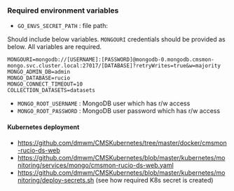 ### Required environment variables

- `GO_ENVS_SECRET_PATH` : file path:

Should include below variables. `MONGOURI` credentials should be provided as below. All variables are required.

```
MONGOURI=mongodb://[USERNAME]:[PASSWORD]@mongodb-0.mongodb.cmsmon-mongo.svc.cluster.local:27017/[DATABASE]?retryWrites=true&w=majority
MONGO_ADMIN_DB=admin
MONGO_DATABASE=rucio
MONGO_CONNECT_TIMEOUT=10
COLLECTION_DATASETS=datasets
```

- `MONGO_ROOT_USERNAME` : MongoDB user which has r/w access
- `MONGO_ROOT_PASSWORD` : MongoDB user password which has r/w access

#### Kubernetes deployment

- https://github.com/dmwm/CMSKubernetes/tree/master/docker/cmsmon-rucio-ds-web
- https://github.com/dmwm/CMSKubernetes/blob/master/kubernetes/monitoring/services/mongo/cmsmon-rucio-ds-web.yaml
- https://github.com/dmwm/CMSKubernetes/blob/master/kubernetes/monitoring/deploy-secrets.sh (see how required K8s secret
  is created)
